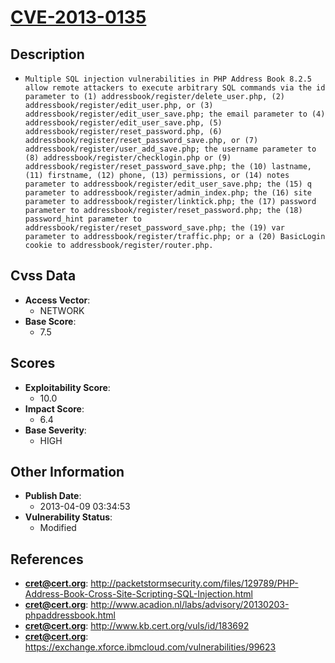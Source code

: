 
# [CVE-2013-0135](https://cve.mitre.org/cgi-bin/cvename.cgi?name=CVE-2013-0135)

## Description

- `Multiple SQL injection vulnerabilities in PHP Address Book 8.2.5 allow remote attackers to execute arbitrary SQL commands via the id parameter to (1) addressbook/register/delete_user.php, (2) addressbook/register/edit_user.php, or (3) addressbook/register/edit_user_save.php; the email parameter to (4) addressbook/register/edit_user_save.php, (5) addressbook/register/reset_password.php, (6) addressbook/register/reset_password_save.php, or (7) addressbook/register/user_add_save.php; the username parameter to (8) addressbook/register/checklogin.php or (9) addressbook/register/reset_password_save.php; the (10) lastname, (11) firstname, (12) phone, (13) permissions, or (14) notes parameter to addressbook/register/edit_user_save.php; the (15) q parameter to addressbook/register/admin_index.php; the (16) site parameter to addressbook/register/linktick.php; the (17) password parameter to addressbook/register/reset_password.php; the (18) password_hint parameter to addressbook/register/reset_password_save.php; the (19) var parameter to addressbook/register/traffic.php; or a (20) BasicLogin cookie to addressbook/register/router.php.`

## Cvss Data

- **Access Vector**:
  - NETWORK
- **Base Score**:
  - 7.5

## Scores

- **Exploitability Score**:
  - 10.0
- **Impact Score**:
  - 6.4
- **Base Severity**:
  - HIGH

## Other Information

- **Publish Date**:
  - 2013-04-09 03:34:53
- **Vulnerability Status**:
  - Modified

## References

- **cret@cert.org**: http://packetstormsecurity.com/files/129789/PHP-Address-Book-Cross-Site-Scripting-SQL-Injection.html
- **cret@cert.org**: http://www.acadion.nl/labs/advisory/20130203-phpaddressbook.html
- **cret@cert.org**: http://www.kb.cert.org/vuls/id/183692
- **cret@cert.org**: https://exchange.xforce.ibmcloud.com/vulnerabilities/99623
